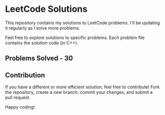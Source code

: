 # LeetCode Solutions

This repository contains my solutions to LeetCode problems. I'll be updating it regularly as I solve more problems.

Feel free to explore solutions to specific problems. Each problem file contains the solution code (in C++).

## Problems Solved - 30

## Contribution

If you have a different or more efficient solution, feel free to contribute! Fork the repository, create a new branch, commit your changes, and submit a pull request.

Happy coding!


